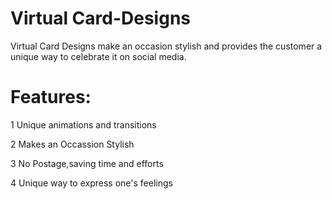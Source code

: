 # Virtual Card-Designs 

Virtual Card Designs make an occasion stylish and provides the customer a unique way to celebrate it on social media.

# Features:

1 Unique animations and transitions

2 Makes an Occassion Stylish

3 No Postage,saving time and efforts

4 Unique way to express one's feelings
